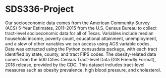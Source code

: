 # SDS336-Project

Our socioeconomic data comes from the American Community Survey (ACS) 5-Year Estimates, 2011–2015 from the U.S. Census Bureau to collect tract-level socioeconomic data for all of Texas. Variables include median household income, 
poverty count, educational attainment, unemployment, and a slew of other variables we can access using ACS variable codes. 
Data was extracted using the Python censusdata package, with each tract identified by state, county, and tract FIPS codes.
The obesity-related data comes from the 500 Cities Census Tract-level Data (GIS Friendly Format), 2018 release, provided by the CDC. 
This dataset includes tract-level measures such as obesity prevalence, high blood pressure, and cholesterol.
